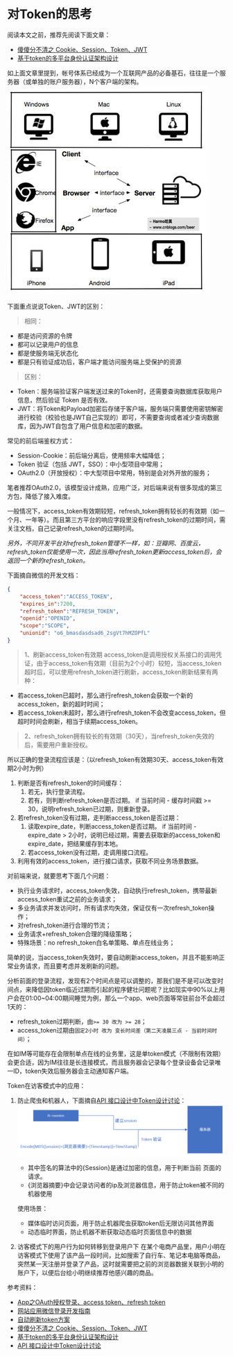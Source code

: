 # 对Token的思考

阅读本文之前，推荐先阅读下面文章：
* [傻傻分不清之 Cookie、Session、Token、JWT](https://juejin.im/post/5e055d9ef265da33997a42cc)
* [基于token的多平台身份认证架构设计](https://www.cnblogs.com/beer/p/6029861.html)

如上面文章里提到，帐号体系已经成为一个互联网产品的必备基石，往往是一个服务器（或单独的账户服务器），N个客户端的架构。
![20200425](media/15876074403373/20200425.png)

下面重点说说Token、JWT的区别：

> 相同：
* 都是访问资源的令牌
* 都可以记录用户的信息
* 都是使服务端无状态化
* 都是只有验证成功后，客户端才能访问服务端上受保护的资源

> 区别：
* Token：服务端验证客户端发送过来的Token时，还需要查询数据库获取用户信息，然后验证 Token 是否有效。
* JWT：将Token和Payload加密后存储于客户端，服务端只需要使用密钥解密进行校验（校验也是JWT自己实现的）即可，不需要查询或者减少查询数据库，因为JWT自包含了用户信息和加密的数据。

常见的前后端鉴权方式：
* Session-Cookie：前后端分离后，使用频率大幅降低；
* Token 验证（包括 JWT，SSO）：中小型项目中常用；
* OAuth2.0（开放授权）：中大型项目中常用，特别是会对外开放的服务；

笔者推荐OAuth2.0，该模型设计成熟，应用广泛，对后端来说有很多现成的第三方包，降低了接入难度。

一般情况下，access_token有效期较短，refresh_token拥有较长的有效期（如一个月、一年等）。而且第三方平台的响应字段里没有refresh_token的过期时间，需关注文档，自己记录refresh_token的过期时间。

*另外，不同开发平台对refresh_token管理不一样，如：豆瓣网、百度云，refresh_token仅能使用一次，因此当用refresh_token更新access_token后，会返回一个新的refresh_token。*

下面摘自微信的开发文档：

```JSON
{ 
    "access_token":"ACCESS_TOKEN", 
    "expires_in":7200, 
    "refresh_token":"REFRESH_TOKEN",
    "openid":"OPENID", 
    "scope":"SCOPE",
    "unionid": "o6_bmasdasdsad6_2sgVt7hMZOPfL"
}
```
> 1、刷新access_token有效期
access_token是调用授权关系接口的调用凭证，由于access_token有效期（目前为2个小时）较短，当access_token超时后，可以使用refresh_token进行刷新，access_token刷新结果有两种：
* 若access_token已超时，那么进行refresh_token会获取一个新的access_token，新的超时时间；
* 若access_token未超时，那么进行refresh_token不会改变access_token，但超时时间会刷新，相当于续期access_token。

> 2、refresh_token拥有较长的有效期（30天），当refresh_token失效的后，需要用户重新授权。

所以正确的登录流程应该是：（以refresh_token有效期30天、access_token有效期2小时为例）
1. 判断是否有refresh_token的时间缓存：
    1. 若无，执行登录流程。
    2. 若有，则判断refresh_token是否过期。
    if 当前时间 - 缓存时间戳 >= 30，说明refresh_token已过期，则重新登录。
2. 若refresh_token没有过期，走判断access_token是否过期：
    1. 读取expire_date，判断access_token是否过期。
    if 当前时间 - expire_date > 2小时，说明已经过期，需要去获取新的access_token和expire_date，把结果缓存到本地。
    2. 若access_token没有过期，走调用接口流程。
3. 利用有效的access_token，进行接口请求，获取不同业务场景数据。

对前端来说，就要思考下面几个问题：
* 执行业务请求时，access_token失效，自动执行refresh_token，携带最新access_token重试之前的业务请求；
* 多业务请求并发访问时，所有请求均失效，保证仅有一次refresh_token操作；
* 对refresh_token进行合理的节流；
* 业务请求+refresh_token合理的降级策略；
* 特殊场景：no refresh_token白名单策略、单点在线业务；

简单的说，当access_token失效时，要自动刷新access_token，并且不能影响正常业务请求，而且要考虑并发刷新的问题。

分析前面的登录流程，发现有2个时间点是可以调整的，那我们是不是可以改变时间点，来降低因token临近过期而引起的程序健壮问题呢？比如现实中90%以上用户会在01:00~04:00期间睡觉为例，那么一个app、web页面等常驻前台不会超过1天的：
* refresh_token过期判断，由`>= 30 改为 >= 28`；
* access_token过期由`固定2小时 改为 变长时间差（第二天凌晨三点 - 当前时间时间）`；

在如IM等可能存在会限制单点在线的业务里，这是单token模式（不限制有效期）会更合适，因为IM往往是长连接模式，而且服务器会记录每个登录设备会记录唯一ID，token失效后服务器会主动通知客户端。

Token在访客模式中的应用：
1. 防止爬虫和机器人，下面摘自[API 接口设计中Token设计讨论](https://www.jianshu.com/p/9fdcfd950292)：
![2630656-ed1961ad7d41ad22](media/15876074403373/2630656-ed1961ad7d41ad22.png)

    * 其中签名的算法中的{Session}是通过加密的信息，用于判断当前 页面的请求。
    * {浏览器摘要}中会记录访问者的ip及浏览器信息，用于防止token被不同的机器使用

    使用场景：
    * 媒体临时访问页面，用于防止机器爬虫获取token后无限访问其他界面
    * 动态临时界面，防止机器不断获取动态临时页面信息中的数据

2. 访客模式下的用户行为如何转移到登录用户下
在某个电商产品里，用户小明在访客模式下使用了该产品一段时间，比如搜索了自行车、笔记本电脑等商品，突然某一天注册并登录了产品，这时就需要把之前的浏览器数据关联到小明的账户下，以便后台给小明继续推荐他感兴趣的商品。


参考资料：
* [App之OAuth授权登录、access token、refresh token](https://blog.csdn.net/LVXIANGAN/article/details/78020674)
* [网站应用微信登录开发指南](https://developers.weixin.qq.com/doc/oplatform/Website_App/WeChat_Login/Wechat_Login.html)
* [自动刷新token方案](https://juejin.im/post/5b56bbdcf265da0f8524f094)
* [傻傻分不清之 Cookie、Session、Token、JWT](https://juejin.im/post/5e055d9ef265da33997a42cc)
* [基于token的多平台身份认证架构设计](https://www.cnblogs.com/beer/p/6029861.html)
* [API 接口设计中Token设计讨论](https://www.jianshu.com/p/9fdcfd950292)